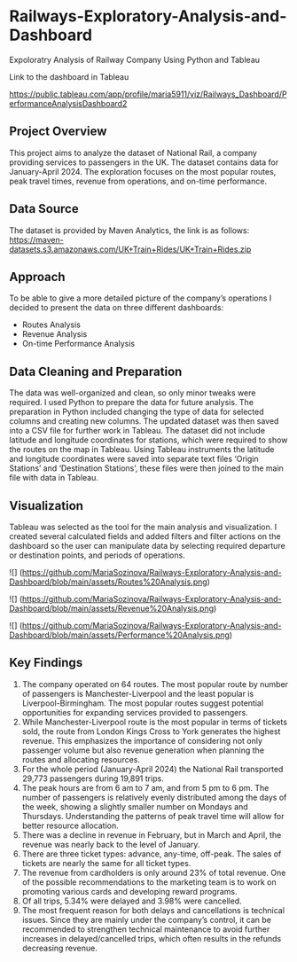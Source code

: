 # Railways-Exploratory-Analysis-and-Dashboard
Expoloratry Analysis of Railway Company Using Python and Tableau

Link to the dashboard in Tableau

https://public.tableau.com/app/profile/maria5911/viz/Railways_Dashboard/PerformanceAnalysisDashboard2

## Project Overview

This project aims to analyze the dataset of National Rail, a company providing services to passengers in the UK. The dataset contains data for January-April 2024. The exploration focuses on the most popular routes, peak travel times, revenue from operations, and on-time performance. 

## Data Source

The dataset is provided by Maven Analytics, the link is as follows: https://maven-datasets.s3.amazonaws.com/UK+Train+Rides/UK+Train+Rides.zip

## Approach

To be able to give a more detailed picture of the company’s operations I decided to present the data on three different dashboards:
-	Routes Analysis
-	Revenue Analysis
-	On-time Performance Analysis

## Data Cleaning and Preparation

The data was well-organized and clean, so only minor tweaks were required. I used Python to prepare the data for future analysis. 
The preparation in Python included changing the type of data for selected columns and creating new columns. The updated dataset was then saved into a CSV file for further work in Tableau. 
The dataset did not include latitude and longitude coordinates for stations, which were required to show the routes on the map in Tableau. Using Tableau instruments the latitude and longitude coordinates were saved into separate text files ‘Origin Stations’ and ‘Destination Stations’, these files were then joined to the main file with data in Tableau.


## Visualization

Tableau was selected as the tool for the main analysis and visualization. I created several calculated fields and added filters and filter actions on the dashboard so the user can manipulate data by selecting required departure or destination points, and periods of operations. 

![] (https://github.com/MariaSozinova/Railways-Exploratory-Analysis-and-Dashboard/blob/main/assets/Routes%20Analysis.png)

![] (https://github.com/MariaSozinova/Railways-Exploratory-Analysis-and-Dashboard/blob/main/assets/Revenue%20Analysis.png)

![] (https://github.com/MariaSozinova/Railways-Exploratory-Analysis-and-Dashboard/blob/main/assets/Performance%20Analysis.png)

## Key Findings

1.	The company operated on 64 routes. The most popular route by number of passengers is Manchester-Liverpool and the least popular is Liverpool-Birmingham. The most popular routes suggest potential opportunities for expanding services provided to passengers.
2.	While Manchester-Liverpool route is the most popular in terms of tickets sold, the route from London Kings Cross to York generates the highest revenue. This emphasizes the importance of considering not only passenger volume but also revenue generation when planning the routes and allocating resources. 
3.	For the whole period (January-April 2024) the National Rail transported 29,773 passengers during 19,891 trips.
4.	The peak hours are from 6 am to 7 am, and from 5 pm to 6 pm. The number of passengers is relatively evenly distributed among the days of the week, showing a slightly smaller number on Mondays and Thursdays. Understanding the patterns of peak travel time will allow for better resource allocation. 
5.	There was a decline in revenue in February, but in March and April, the revenue was nearly back to the level of January. 
6.	There are three ticket types: advance, any-time, off-peak. The sales of tickets are nearly the same for all ticket types. 
7.	The revenue from cardholders is only around 23% of total revenue. One of the possible recommendations to the marketing team is to work on promoting various cards and developing reward programs. 
8.	Of all trips, 5.34% were delayed and 3.98% were cancelled. 
9.	The most frequent reason for both delays and cancellations is technical issues. Since they are mainly under the company’s control, it can be recommended to strengthen technical maintenance to avoid further increases in delayed/cancelled trips, which often results in the refunds decreasing revenue.
